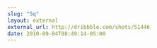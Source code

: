 ```yaml
---
slug: "5q"
layout: external
external_url: http://dribbble.com/shots/51446
date: 2010-09-04T08:49:14-05:00
---
```


